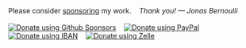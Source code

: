 <div id="donate-tiny">
  Please consider <a href="https://magit.vc/donate">sponsoring</a> my work.
  &nbsp;&nbsp; <em>Thank you! — Jonas Bernoulli</em>
  <br><br>
  <a href="https://github.com/sponsors/tarsius">
    <img title="Donate using Github Sponsors"
         alt="Donate using Github Sponsors"
         src="https://magit.vc/assets/github-sponsors-50px.png"></a>
  &nbsp;&nbsp;
  <a href="https://www.paypal.me/JonasBernoulli/25">
    <img title="Donate using PayPal"
         alt="Donate using PayPal"
         src="https://magit.vc/assets/paypal.png"></a>
  &nbsp;&nbsp;
  <a href="https://magit.vc/donate#iban">
    <img title="Donate using IBAN"
         alt="Donate using IBAN"
         src="https://magit.vc/assets/iban.png"></a>
  &nbsp;&nbsp;
  <a href="https://magit.vc/donate#zelle">
    <img title="Donate using Zelle"
         alt="Donate using Zelle"
         src="https://magit.vc/assets/zelle.png"></a>
</div>
